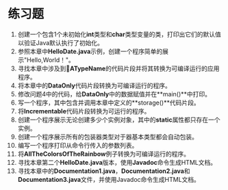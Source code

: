 # 练习题

1. 创建一个包含1个未初始化**int**类型和**char**类型变量的类，打印出它们的默认值以验证Java默认执行了初始化。
2. 参照本章中**HelloDate.java**示例，创建一个程序简单的展示"Hello,World！"。
3. 寻找本章中涉及到**ATypeName**的代码片段并将其转换为可编译运行的应用程序。
4. 将本章中的**DataOnly**代码片段转换为可编译运行的程序。
5. 修改问题4中的代码，给**DataOnly**中的数据赋值并在**main()**中打印。
6. 写一个程序，其中包含并调用本章中定义的**storage()**代码片段。
7. 将**Incrementable**代码片段转换为可运行的程序。
8. 创建一个程序展示无论创建多少个实例对象，其中的**static**属性都只存在一个实例。
9. 创建一个程序展示所有的包装器类型对于器基本类型都会自动包装。
10. 编写一个程序打印从命令行传入的参数列表。
11. 将**AllTheColorsOfTheRainbow**例子转换为可编译运行的程序。
12. 寻找本章第二个**HelloDate.java**版本，使用**Javadoc**命令生成HTML文档。
13. 寻找本章中的**Documentation1.java**，**Documentation2.java**和**Documentation3.java**文件，并使用Javadoc命令生成HTML文档。
